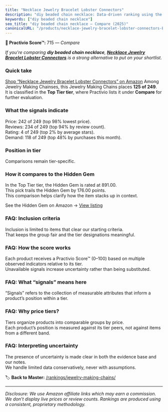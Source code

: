 ```yaml
---
title: "Necklace Jewelry Bracelet Lobster Connectors"
description: "diy beaded chain necklace: Data-driven ranking using the Practivio Score™. Positioned by quality, value, demand, findability, momentum."
keywords: ["diy beaded chain necklace"]
seo_title: "diy beaded chain necklace — Compare (2025)"
canonicalURL: "/products/necklace-jewelry-bracelet-lobster-connectors-B0F9Y1TK38/"
---
```


**🛒 Practivio Score™:** 715 — _Compare_


*If you're comparing **diy beaded chain necklace**, **[Necklace Jewelry Bracelet Lobster Connectors](https://www.amazon.com/dp/B0F9Y1TK38?tag=practivio-20)** is a strong alternative to put on your shortlist.*
### Quick take
[Shop “Necklace Jewelry Bracelet Lobster Connectors” on Amazon](https://www.amazon.com/dp/B0F9Y1TK38?tag=practivio-20)
Among Jewelry Making Chainses, this Jewelry Making Chains places **125 of 249**.  
It is classified in the **Top Tier tier**, where Practivio lists it under **Compare** for further evaluation.

### What the signals indicate
Price: 242 of 249 (top 98% lowest price).  
Reviews: 234 of 249 (top 94% by review count).  
Rating: 4 of 249 (top 2% by average stars).  
Demand: 118 of 249 (top 48% by purchases this month).

### Position in tier
Comparisons remain tier-specific.

### How it compares to the Hidden Gem
In the Top Tier tier, the Hidden Gem is rated at 891.00.  
This pick trails the Hidden Gem by 176.00 points.  
This comparison helps clarify how the item stacks up in context.  

See the Hidden Gem on Amazon → [View listing](https://www.amazon.com/dp/B07MCL5GQ3?tag=practivio-20)

### FAQ: Inclusion criteria
Inclusion is limited to items that clear our starting criteria.  
That keeps the group fair and the tier designations meaningful.

### FAQ: How the score works
Each product receives a Practivio Score™ (0–100) based on multiple observed indicators relative to its tier.  
Unavailable signals increase uncertainty rather than being substituted.

### FAQ: What “signals” means here
“Signals” refers to the collection of measurable attributes that inform a product’s position within a tier.

### FAQ: Why price tiers?
Tiers organize products into comparable groups by price.  
Each product’s position is measured against its tier peers, not against items from a different band.

### FAQ: Interpreting uncertainty
The presence of uncertainty is made clear in both the evidence base and our notes.  
We handle limited data conservatively, never with assumptions.

<!-- Missing template for Compare/CompareWithinPriceClass -->


🏷️ **Back to Master:** [/rankings/jewelry-making-chains/](/rankings/jewelry-making-chains/)

---
_Disclosure: We use Amazon affiliate links which may earn a commission. We don’t display live prices or review counts. Rankings are produced using a consistent, proprietary methodology._
